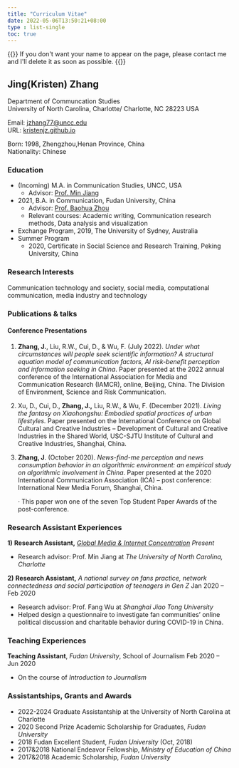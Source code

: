 ```yaml
---
title: "Curriculum Vitae"
date: 2022-05-06T13:50:21+08:00
type : list-single
toc: true
---
```

{{<block class="note">}}
If you don't want your name to appear on the page, please contact me and I'll delete it as soon as possible.
{{<end>}}

## Jing(Kristen) Zhang

Department of Communcation Studies\
University of North Carolina, Charlotte/
Charlotte, NC 28223 USA

Email: jzhang77@uncc.edu\
URL: [kristenjz.github.io](https://kristenjz.github.io/)

Born: 1998, Zhengzhou,Henan Province, China\
Nationality: Chinese

### Education
- (Incoming) M.A.  in Communication Studies, UNCC, USA
  - Advisor: [Prof. Min Jiang](https://pages.charlotte.edu/min-jiang/) 
- 2021, B.A. in Communication, Fudan University, China
  - Advisor: [Prof. Baohua Zhou](https://fudan.academia.edu/BZhou)
  - Relevant courses: Academic writing, Communication research methods, Data analysis and visualization
- Exchange Program, 2019, The University of Sydney, Australia
- Summer Program
  - 2020, Certificate in Social Science and Research Training, Peking University, China

### Research Interests
Communication technology and society, social media, computational communication, media industry and technology

### Publications & talks
#### Conference Presentations
1. **Zhang, J.**, Liu, R.W., Cui, D., & Wu, F. (July 2022). *Under what circumstances will people seek scientific information? A structural equation model of communication factors, AI risk-benefit perception and information seeking in China*. Paper presented at the 2022 annual conference of the International Association for Media and Communication Research (IAMCR), online, Beijing, China. The Division of Environment, Science and Risk Communication.

2. Xu, D., Cui, D., **Zhang, J.,** Liu, R.W., & Wu, F. (December 2021). *Living the fantasy on Xiaohongshu: Embodied spatial practices of urban lifestyles.* Paper presented on the International Conference on Global Cultural and Creative Industries – Development of Cultural and Creative Industries in the Shared World, USC-SJTU Institute of Cultural and Creative Industries, Shanghai, China.

3. **Zhang, J**. (October 2020). *News-find-me perception and news consumption behavior in an algorithmic environment: an empirical study on algorithmic involvement in China*. Paper presented at the 2020 International Communication Association (ICA) – post conference: International New Media Forum, Shanghai, China. 

   ·    This paper won one of the seven Top Student Paper Awards of the post-conference.

### Research Assistant Experiences

**1)**  **Research Assistant,** [*Global Media & Internet Concentration*](https://carleton.ca/fpa/2021/sshrc-partnership-grant-global-media-and-internet-concentration-gmic-project/)         		*Present*

- Research advisor: Prof. Min Jiang at *The University of North Carolina, Charlotte*

**2)**  **Research Assistant,** *A national survey on fans practice, network connectedness and social participation of teenagers in Gen Z*           							   Jan 2020 – Feb 2020

- Research advisor: Prof. Fang Wu at *Shanghai Jiao Tong University*
- Helped design a questionnaire to investigate fan communities’ online political discussion and charitable behavior during COVID-19 in China.

### Teaching Experiences

**Teaching Assistant**, *Fudan University*, School of Journalism        Feb 2020 – Jun 2020

- On the course of *Introduction to Journalism*

### Assistantships, Grants and Awards

- 2022-2024    Graduate Assistantship at the University of North Carolina at Charlotte
- 2020              Second Prize Academic Scholarship for Graduates, *Fudan University*
- 2018              Fudan Excellent Student, *Fudan University* (Oct, 2018)
- 2017&2018  National Endeavor Fellowship, *Ministry of Education of China* 
- 2017&2018  Academic Scholarship, *Fudan University*

